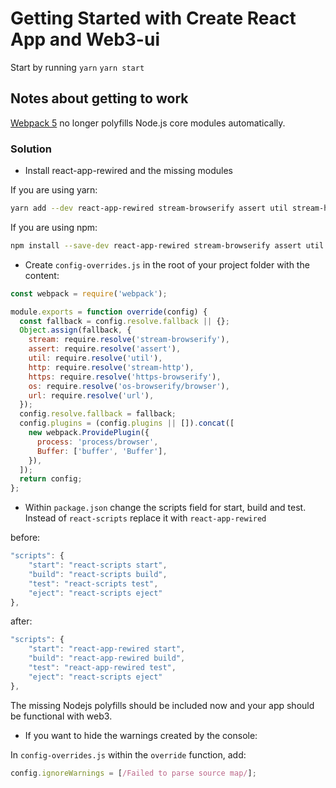 # Getting Started with Create React App and Web3-ui

Start by running
`yarn`
`yarn start`

## Notes about getting to work

[Webpack 5](https://webpack.js.org/configuration/resolve/#resolvefallback) no longer polyfills Node.js core modules automatically.

### Solution

- Install react-app-rewired and the missing modules

If you are using yarn:

```bash
yarn add --dev react-app-rewired stream-browserify assert util stream-http https-browserify os-browserify url buffer process
```

If you are using npm:

```bash
npm install --save-dev react-app-rewired stream-browserify assert util stream-http https-browserify os-browserify url buffer process
```

- Create `config-overrides.js` in the root of your project folder with the content:

```javascript
const webpack = require('webpack');

module.exports = function override(config) {
  const fallback = config.resolve.fallback || {};
  Object.assign(fallback, {
    stream: require.resolve('stream-browserify'),
    assert: require.resolve('assert'),
    util: require.resolve('util'),
    http: require.resolve('stream-http'),
    https: require.resolve('https-browserify'),
    os: require.resolve('os-browserify/browser'),
    url: require.resolve('url'),
  });
  config.resolve.fallback = fallback;
  config.plugins = (config.plugins || []).concat([
    new webpack.ProvidePlugin({
      process: 'process/browser',
      Buffer: ['buffer', 'Buffer'],
    }),
  ]);
  return config;
};
```

- Within `package.json` change the scripts field for start, build and test. Instead of `react-scripts` replace it with `react-app-rewired`

before:

```typescript
"scripts": {
    "start": "react-scripts start",
    "build": "react-scripts build",
    "test": "react-scripts test",
    "eject": "react-scripts eject"
},
```

after:

```typescript
"scripts": {
    "start": "react-app-rewired start",
    "build": "react-app-rewired build",
    "test": "react-app-rewired test",
    "eject": "react-scripts eject"
},
```

The missing Nodejs polyfills should be included now and your app should be functional with web3.

- If you want to hide the warnings created by the console:

In `config-overrides.js` within the `override` function, add:

```javascript
config.ignoreWarnings = [/Failed to parse source map/];
```
